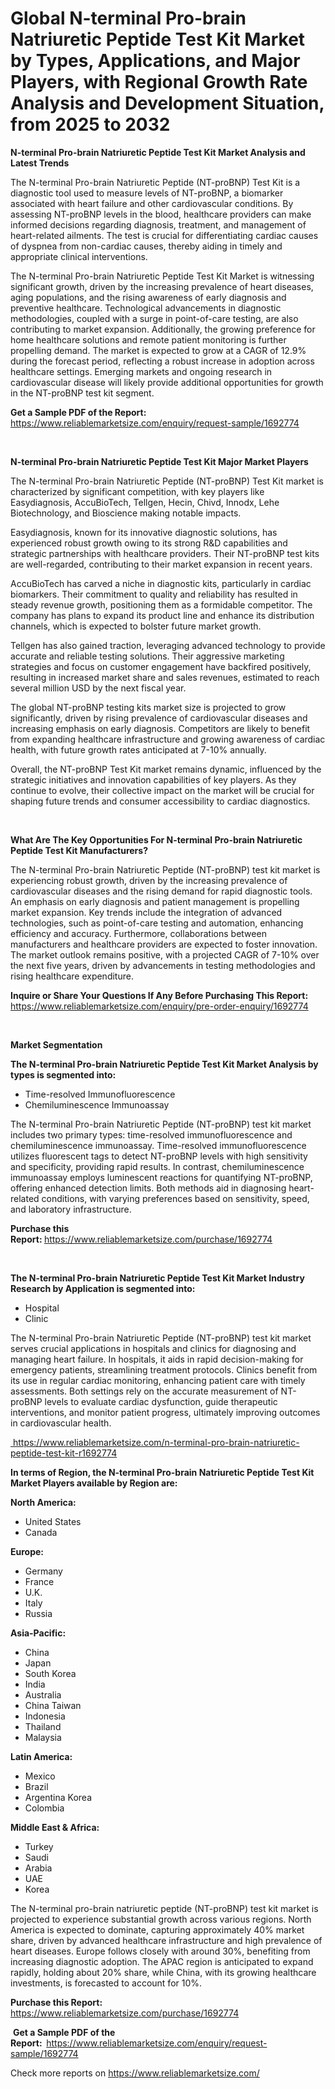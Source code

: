 <p><h1>Global N-terminal Pro-brain Natriuretic Peptide Test Kit Market by Types, Applications, and Major Players, with Regional Growth Rate Analysis and Development Situation, from 2025 to 2032</h1></p><p><strong>N-terminal Pro-brain Natriuretic Peptide Test Kit Market Analysis and Latest Trends</strong></p>
<p><p>The N-terminal Pro-brain Natriuretic Peptide (NT-proBNP) Test Kit is a diagnostic tool used to measure levels of NT-proBNP, a biomarker associated with heart failure and other cardiovascular conditions. By assessing NT-proBNP levels in the blood, healthcare providers can make informed decisions regarding diagnosis, treatment, and management of heart-related ailments. The test is crucial for differentiating cardiac causes of dyspnea from non-cardiac causes, thereby aiding in timely and appropriate clinical interventions.</p><p>The N-terminal Pro-brain Natriuretic Peptide Test Kit Market is witnessing significant growth, driven by the increasing prevalence of heart diseases, aging populations, and the rising awareness of early diagnosis and preventive healthcare. Technological advancements in diagnostic methodologies, coupled with a surge in point-of-care testing, are also contributing to market expansion. Additionally, the growing preference for home healthcare solutions and remote patient monitoring is further propelling demand. The market is expected to grow at a CAGR of 12.9% during the forecast period, reflecting a robust increase in adoption across healthcare settings. Emerging markets and ongoing research in cardiovascular disease will likely provide additional opportunities for growth in the NT-proBNP test kit segment.</p></p>
<p><strong>Get a Sample PDF of the Report:&nbsp;</strong> <a href="https://www.reliablemarketsize.com/enquiry/request-sample/1692774?utm_campaign=3201&utm_medium=2&utm_source=Github&utm_content=ia&utm_term=27032025&utm_id=n-terminal-pro-brain-natriuretic-peptide-test-kit">https://www.reliablemarketsize.com/enquiry/request-sample/1692774</a></p>
<p>&nbsp;</p>
<p><strong>N-terminal Pro-brain Natriuretic Peptide Test Kit Major Market Players</strong></p>
<p><p>The N-terminal Pro-brain Natriuretic Peptide (NT-proBNP) Test Kit market is characterized by significant competition, with key players like Easydiagnosis, AccuBioTech, Tellgen, Hecin, Chivd, Innodx, Lehe Biotechnology, and Bioscience making notable impacts. </p><p>Easydiagnosis, known for its innovative diagnostic solutions, has experienced robust growth owing to its strong R&D capabilities and strategic partnerships with healthcare providers. Their NT-proBNP test kits are well-regarded, contributing to their market expansion in recent years.</p><p>AccuBioTech has carved a niche in diagnostic kits, particularly in cardiac biomarkers. Their commitment to quality and reliability has resulted in steady revenue growth, positioning them as a formidable competitor. The company has plans to expand its product line and enhance its distribution channels, which is expected to bolster future market growth.</p><p>Tellgen has also gained traction, leveraging advanced technology to provide accurate and reliable testing solutions. Their aggressive marketing strategies and focus on customer engagement have backfired positively, resulting in increased market share and sales revenues, estimated to reach several million USD by the next fiscal year.</p><p>The global NT-proBNP testing kits market size is projected to grow significantly, driven by rising prevalence of cardiovascular diseases and increasing emphasis on early diagnosis. Competitors are likely to benefit from expanding healthcare infrastructure and growing awareness of cardiac health, with future growth rates anticipated at 7-10% annually.</p><p>Overall, the NT-proBNP Test Kit market remains dynamic, influenced by the strategic initiatives and innovation capabilities of key players. As they continue to evolve, their collective impact on the market will be crucial for shaping future trends and consumer accessibility to cardiac diagnostics.</p></p>
<p>&nbsp;</p>
<p><strong>What Are The Key Opportunities For N-terminal Pro-brain Natriuretic Peptide Test Kit Manufacturers?</strong></p>
<p><p>The N-terminal Pro-brain Natriuretic Peptide (NT-proBNP) test kit market is experiencing robust growth, driven by the increasing prevalence of cardiovascular diseases and the rising demand for rapid diagnostic tools. An emphasis on early diagnosis and patient management is propelling market expansion. Key trends include the integration of advanced technologies, such as point-of-care testing and automation, enhancing efficiency and accuracy. Furthermore, collaborations between manufacturers and healthcare providers are expected to foster innovation. The market outlook remains positive, with a projected CAGR of 7-10% over the next five years, driven by advancements in testing methodologies and rising healthcare expenditure.</p></p>
<p><strong>Inquire or Share Your Questions If Any Before Purchasing This Report:</strong> <a href="https://www.reliablemarketsize.com/enquiry/pre-order-enquiry/1692774?utm_campaign=3201&utm_medium=2&utm_source=Github&utm_content=ia&utm_term=27032025&utm_id=n-terminal-pro-brain-natriuretic-peptide-test-kit">https://www.reliablemarketsize.com/enquiry/pre-order-enquiry/1692774</a></p>
<p>&nbsp;</p>
<p><strong>Market Segmentation</strong></p>
<p><strong>The N-terminal Pro-brain Natriuretic Peptide Test Kit Market Analysis by types is segmented into:</strong></p>
<p><ul><li>Time-resolved Immunofluorescence</li><li>Chemiluminescence Immunoassay</li></ul></p>
<p><p>The N-terminal Pro-brain Natriuretic Peptide (NT-proBNP) test kit market includes two primary types: time-resolved immunofluorescence and chemiluminescence immunoassay. Time-resolved immunofluorescence utilizes fluorescent tags to detect NT-proBNP levels with high sensitivity and specificity, providing rapid results. In contrast, chemiluminescence immunoassay employs luminescent reactions for quantifying NT-proBNP, offering enhanced detection limits. Both methods aid in diagnosing heart-related conditions, with varying preferences based on sensitivity, speed, and laboratory infrastructure.</p></p>
<p><strong>Purchase this Report:&nbsp;</strong><a href="https://www.reliablemarketsize.com/purchase/1692774?utm_campaign=3201&utm_medium=2&utm_source=Github&utm_content=ia&utm_term=27032025&utm_id=n-terminal-pro-brain-natriuretic-peptide-test-kit">https://www.reliablemarketsize.com/purchase/1692774</a></p>
<p>&nbsp;</p>
<p><strong>The N-terminal Pro-brain Natriuretic Peptide Test Kit Market Industry Research by Application is segmented into:</strong></p>
<p><ul><li>Hospital</li><li>Clinic</li></ul></p>
<p><p>The N-terminal Pro-brain Natriuretic Peptide (NT-proBNP) test kit market serves crucial applications in hospitals and clinics for diagnosing and managing heart failure. In hospitals, it aids in rapid decision-making for emergency patients, streamlining treatment protocols. Clinics benefit from its use in regular cardiac monitoring, enhancing patient care with timely assessments. Both settings rely on the accurate measurement of NT-proBNP levels to evaluate cardiac dysfunction, guide therapeutic interventions, and monitor patient progress, ultimately improving outcomes in cardiovascular health.</p></p>
<p><a href="https://www.reliablemarketsize.com/n-terminal-pro-brain-natriuretic-peptide-test-kit-r1692774?utm_campaign=3201&utm_medium=2&utm_source=Github&utm_content=ia&utm_term=27032025&utm_id=n-terminal-pro-brain-natriuretic-peptide-test-kit">&nbsp;https://www.reliablemarketsize.com/n-terminal-pro-brain-natriuretic-peptide-test-kit-r1692774</a></p>
<p><strong>In terms of Region, the N-terminal Pro-brain Natriuretic Peptide Test Kit Market Players available by Region are:</strong></p>
<p>
    <p> <strong> North America: </strong>
        <ul>
            <li>United States</li>
            <li>Canada</li>
        </ul>
        </p> 
    <p> <strong> Europe: </strong>
        <ul>
            <li>Germany</li>
            <li>France</li>
            <li>U.K.</li>
            <li>Italy</li>
            <li>Russia</li>
        </ul>
        </p> 
    <p> <strong> Asia-Pacific: </strong>
        <ul>
            <li>China</li>
            <li>Japan</li>
            <li>South Korea</li>
            <li>India</li>
            <li>Australia</li>
            <li>China Taiwan</li>
            <li>Indonesia</li>
            <li>Thailand</li>
            <li>Malaysia</li>
        </ul>
        </p> 
    <p> <strong> Latin America: </strong>
        <ul>
            <li>Mexico</li>
            <li>Brazil</li>
            <li>Argentina Korea</li>
            <li>Colombia</li>
        </ul>
        </p> 
    <p> <strong> Middle East & Africa: </strong>
        <ul>
            <li>Turkey</li>
            <li>Saudi</li>
            <li>Arabia</li>
            <li>UAE</li>
            <li>Korea</li>
        </ul>
    </p>
    </p>
<p><p>The N-terminal pro-brain natriuretic peptide (NT-proBNP) test kit market is projected to experience substantial growth across various regions. North America is expected to dominate, capturing approximately 40% market share, driven by advanced healthcare infrastructure and high prevalence of heart diseases. Europe follows closely with around 30%, benefiting from increasing diagnostic adoption. The APAC region is anticipated to expand rapidly, holding about 20% share, while China, with its growing healthcare investments, is forecasted to account for 10%.</p></p>
<p><strong>Purchase this Report: </strong><a href="https://www.reliablemarketsize.com/purchase/1692774?utm_campaign=3201&utm_medium=2&utm_source=Github&utm_content=ia&utm_term=27032025&utm_id=n-terminal-pro-brain-natriuretic-peptide-test-kit">https://www.reliablemarketsize.com/purchase/1692774</a></p>
<p>&nbsp;<strong>Get a Sample PDF of the Report:&nbsp;&nbsp;</strong><a href="https://www.reliablemarketsize.com/enquiry/request-sample/1692774?utm_campaign=3201&utm_medium=2&utm_source=Github&utm_content=ia&utm_term=27032025&utm_id=n-terminal-pro-brain-natriuretic-peptide-test-kit">https://www.reliablemarketsize.com/enquiry/request-sample/1692774</a></p>
<p><strong></strong></p>
<p>Check more reports on <a href="https://www.reliablemarketsize.com/?utm_campaign=3201&utm_medium=2&utm_source=Github&utm_content=ia&utm_term=27032025&utm_id=n-terminal-pro-brain-natriuretic-peptide-test-kit">https://www.reliablemarketsize.com/</a></p>